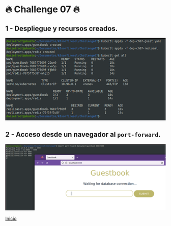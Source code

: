 # 🔥 Challenge 07 🔥 

## 1 - Despliegue y recursos creados.

![SingleList](./assets/image01.png)

## 2 - Acceso desde un navegador al `port-forward`.

![SingleList](./assets/image02.png)

[Inicio](https://github.com/DHB1985/k8sonfiresol)
